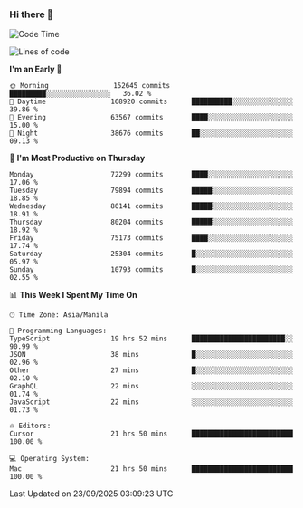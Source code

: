### Hi there 👋

<!--START_SECTION:waka-->
![Code Time](http://img.shields.io/badge/Code%20Time-6%2C292%20hrs%2031%20mins-blue)

![Lines of code](https://img.shields.io/badge/From%20Hello%20World%20I%27ve%20Written-142.8%20million%20lines%20of%20code-blue)

**I'm an Early 🐤** 

```text
🌞 Morning                152645 commits      █████████░░░░░░░░░░░░░░░░   36.02 % 
🌆 Daytime                168920 commits      ██████████░░░░░░░░░░░░░░░   39.86 % 
🌃 Evening                63567 commits       ████░░░░░░░░░░░░░░░░░░░░░   15.00 % 
🌙 Night                  38676 commits       ██░░░░░░░░░░░░░░░░░░░░░░░   09.13 % 
```
📅 **I'm Most Productive on Thursday** 

```text
Monday                   72299 commits       ████░░░░░░░░░░░░░░░░░░░░░   17.06 % 
Tuesday                  79894 commits       █████░░░░░░░░░░░░░░░░░░░░   18.85 % 
Wednesday                80141 commits       █████░░░░░░░░░░░░░░░░░░░░   18.91 % 
Thursday                 80204 commits       █████░░░░░░░░░░░░░░░░░░░░   18.92 % 
Friday                   75173 commits       ████░░░░░░░░░░░░░░░░░░░░░   17.74 % 
Saturday                 25304 commits       █░░░░░░░░░░░░░░░░░░░░░░░░   05.97 % 
Sunday                   10793 commits       █░░░░░░░░░░░░░░░░░░░░░░░░   02.55 % 
```


📊 **This Week I Spent My Time On** 

```text
🕑︎ Time Zone: Asia/Manila

💬 Programming Languages: 
TypeScript               19 hrs 52 mins      ███████████████████████░░   90.99 % 
JSON                     38 mins             █░░░░░░░░░░░░░░░░░░░░░░░░   02.96 % 
Other                    27 mins             █░░░░░░░░░░░░░░░░░░░░░░░░   02.10 % 
GraphQL                  22 mins             ░░░░░░░░░░░░░░░░░░░░░░░░░   01.74 % 
JavaScript               22 mins             ░░░░░░░░░░░░░░░░░░░░░░░░░   01.73 % 

🔥 Editors: 
Cursor                   21 hrs 50 mins      █████████████████████████   100.00 % 

💻 Operating System: 
Mac                      21 hrs 50 mins      █████████████████████████   100.00 % 
```


 Last Updated on 23/09/2025 03:09:23 UTC
<!--END_SECTION:waka-->


<!--
**rad182/rad182** is a ✨ _special_ ✨ repository because its `README.md` (this file) appears on your GitHub profile.

Here are some ideas to get you started:

- 🔭 I’m currently working on ...
- 🌱 I’m currently learning ...
- 👯 I’m looking to collaborate on ...
- 🤔 I’m looking for help with ...
- 💬 Ask me about ...
- 📫 How to reach me: ...
- 😄 Pronouns: ...
- ⚡ Fun fact: ...
-->

